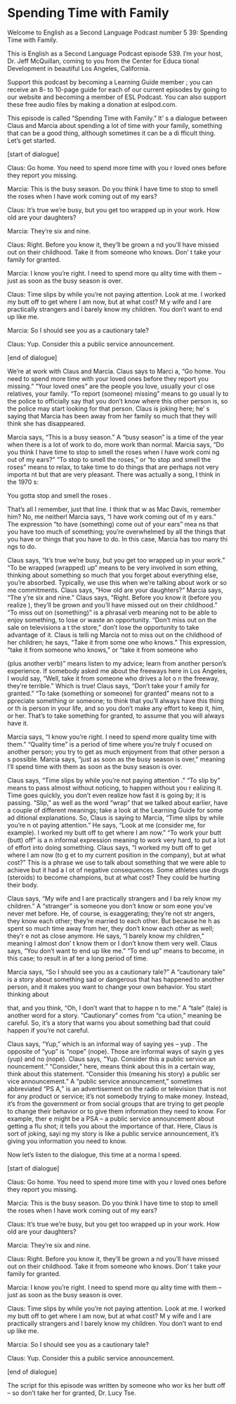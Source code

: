 # Spending Time with Family

Welcome to English as a Second Language Podcast number 5 39: Spending Time with Family.

This is English as a Second Language Podcast episode 539.  I’m your host, Dr. Jeff McQuillan, coming to you from the Center for Educa tional Development in beautiful Los Angeles, California.

Support this podcast by becoming a Learning Guide member ; you can receive an 8- to 10-page guide for each of our current episodes by going to our website and becoming a member of ESL Podcast.  You can also support these free audio files by making a donation at eslpod.com.

This episode is called “Spending Time with Family.”  It’ s a dialogue between Claus and Marcia about spending a lot of time with your  family, something that can be a good thing, although sometimes it can be a di fficult thing.  Let’s get started.

[start of dialogue]

Claus:  Go home.  You need to spend more time with you r loved ones before they report you missing.

Marcia:  This is the busy season.  Do you think I have time  to stop to smell the roses when I have work coming out of my ears?

Claus:  It’s true we’re busy, but you get too wrapped up  in your work.  How old are your daughters?

Marcia:  They’re six and nine.

Claus:  Right.  Before you know it, they’ll be grown a nd you’ll have missed out on their childhood.  Take it from someone who knows.  Don’ t take your family for granted.

Marcia:  I know you’re right.  I need to spend more qu ality time with them – just as soon as the busy season is over.

Claus:  Time slips by while you’re not paying attention.  Look at me.  I worked my butt off to get where I am now, but at what cost?  M y wife and I are practically strangers and I barely know my children.  You don’t want  to end up like me.

 Marcia:  So I should see you as a cautionary tale?

Claus:  Yup.  Consider this a public service announcement.

[end of dialogue]

We’re at work with Claus and Marcia.  Claus says to Marci a, “Go home.  You need to spend more time with your loved ones before they report you missing.” “Your loved ones” are the people you love, usually your cl ose relatives, your family.  “To report (someone) missing” means to go usual ly to the police to officially say that you don’t know where this other person  is, so the police may start looking for that person.  Claus is joking here; he’ s saying that Marcia has been away from her family so much that they will think she  has disappeared.

Marcia says, “This is a busy season.”  A “busy season” is a time  of the year when there is a lot of work to do, more work than normal.  Marcia says, “Do you think I have time to stop to smell the roses when I have work comi ng out of my ears?” “To stop to smell the roses,” or “to stop and smell the roses” means to relax, to take time to do things that are perhaps not very importa nt but that are very pleasant.  There was actually a song, I think in the 1970 s:

You gotta stop and smell the roses .

That’s all I remember, just that line.  I think that w as Mac Davis, remember him? No, me neither!  Marcia says, “I have work coming out of m y ears.”  The expression “to have (something) come out of your ears” mea ns that you have too much of something; you’re overwhelmed by all the things that you have or things that you have to do.  In this case, Marcia has too many thi ngs to do.

Claus says, “It’s true we’re busy, but you get too wrapped up in your work.”  “To be wrapped (wrapped) up” means to be very involved in som ething, thinking about something so much that you forget about everything  else, you’re absorbed. Typically, we use this when we’re talking about work or so me commitments. Claus says, “How old are your daughters?”  Marcia says, “The y’re six and nine.” Claus says, “Right.  Before you know it (before you realize ), they’ll be grown and you’ll have missed out on their childhood.”  “To miss out on (something)” is a phrasal verb meaning not to be able to enjoy something,  to lose or waste an opportunity.  “Don’t miss out on the sale on televisions a t the store,” don’t lose the opportunity to take advantage of it.  Claus is telli ng Marcia not to miss out on the childhood of her children; he says, “Take it from some one who knows.”  This expression, “take it from someone who knows,” or “take it  from someone who

 (plus another verb)” means listen to my advice; learn from  another person’s experience.  If somebody asked me about the freeways here in Los Angeles, I would say, “Well, take it from someone who drives a lot o n the freeway, they’re terrible.”  Which is true!  Claus says, “Don’t take your f amily for granted.”  “To take (something or someone) for granted” means not to a ppreciate something or someone; to think that you’ll always have this thing or th is person in your life, and so you don’t make any effort to keep it, him, or her.  That’s to take something for granted, to assume that you will always have it.

Marcia says, “I know you’re right.  I need to spend more quality time with them.” “Quality time” is a period of time where you’re truly f ocused on another person; you try to get as much enjoyment from that other person a s possible.  Marcia says, “just as soon as the busy season is over,” meaning I’ll spend time with them as soon as the busy season is over.

Claus says, “Time slips by while you’re not paying attention .”  “To slip by” means to pass almost without noticing, to happen without you r ealizing it.  Time goes quickly, you don’t even realize how fast it is going by; it is passing.  “Slip,” as well as the word “wrap” that we talked about earlier, have a couple of different meanings; take a look at the Learning Guide for some ad ditional explanations. So, Claus is saying to Marcia, “Time slips by while you’re n ot paying attention.” He says, “Look at me (consider me, for example).  I worked my butt off to get where I am now.”  “To work your butt (butt) off” is a n informal expression meaning to work very hard, to put a lot of effort into  doing something.  Claus says, “I worked my butt off to get where I am now (to g et to my current position in the company), but at what cost?”  This is a phrase we use to talk about something that we were able to achieve but it had a l ot of negative consequences.  Some athletes use drugs (steroids) to become champions, but at what cost?  They could be hurting their body.

Claus says, “My wife and I are practically strangers and I ba rely know my children.”  A “stranger” is someone you don’t know or som eone you’ve never met before.  He, of course, is exaggerating; they’re not str angers, they know each other; they’re married to each other.  But because he h as spent so much time away from her, they don’t know each other as well; they’r e not as close anymore. He says, “I barely know my children,” meaning I almost don’ t know them or I don’t know them very well.  Claus says, “You don’t want to  end up like me.”  “To end up” means to become, in this case; to result in af ter a long period of time.

Marcia says, “So I should see you as a cautionary tale?”  A  “cautionary tale” is a story about something sad or dangerous that has happened to another person, and it makes you want to change your own behavior.  You start thinking about

 that, and you think, “Oh, I don’t want that to happe n to me.”  A “tale” (tale) is another word for a story.  “Cautionary” comes from “ca ution,” meaning be careful. So, it’s a story that warns you about something bad that could happen if you’re not careful.

Claus says, “Yup,” which is an informal way of saying yes – yup .  The opposite of “yup” is “nope” (nope).  Those are informal ways of sayin g yes (yup) and no (nope).  Claus says, “Yup.  Consider this a public service an nouncement.” “Consider,” here, means think about this in a certain way, think about this statement.  “Consider this (meaning his story) a public ser vice announcement.” A “public service announcement,” sometimes abbreviated “PS A,” is an advertisement on the radio or television that is not for any product or service; it’s not somebody trying to make money.  Instead, it’s from the  government or from social groups that are trying to get people to change their behavior or to give them information they need to know.  For example, ther e might be a PSA – a public service announcement about getting a flu shot; it  tells you about the importance of that.  Here, Claus is sort of joking, sayi ng my story is like a public service announcement, it’s giving you information you need to know.

Now let’s listen to the dialogue, this time at a norma l speed.

[start of dialogue]

Claus:  Go home.  You need to spend more time with you r loved ones before they report you missing.

Marcia:  This is the busy season.  Do you think I have time  to stop to smell the roses when I have work coming out of my ears?

Claus:  It’s true we’re busy, but you get too wrapped up  in your work.  How old are your daughters?

Marcia:  They’re six and nine.

Claus:  Right.  Before you know it, they’ll be grown a nd you’ll have missed out on their childhood.  Take it from someone who knows.  Don’ t take your family for granted.

Marcia:  I know you’re right.  I need to spend more qu ality time with them – just as soon as the busy season is over.

 Claus:  Time slips by while you’re not paying attention.  Look at me.  I worked my butt off to get where I am now, but at what cost?  M y wife and I are practically strangers and I barely know my children.  You don’t want  to end up like me.

Marcia:  So I should see you as a cautionary tale?

Claus:  Yup.  Consider this a public service announcement.

[end of dialogue]

The script for this episode was written by someone who wor ks her butt off – so don’t take her for granted, Dr. Lucy Tse.





